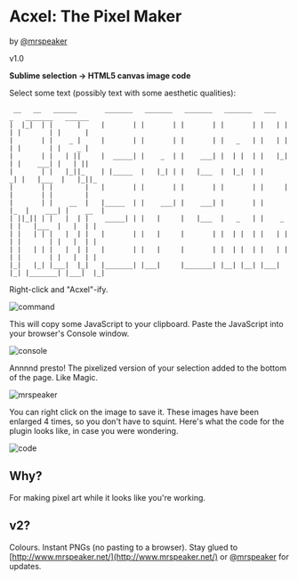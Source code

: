 # Acxel: The Pixel Maker

by [@mrspeaker](http://www.twitter.com/mrspeaker)

v1.0

**Sublime selection -> HTML5 canvas image code**

Select some text (possibly text with some aesthetic qualities):

	 __   __   ______       _______   _______   _______   _______   ___   _   _______   ______
	|  |_|  | |      |     |       | |       | |       | |       | |   | | | |       | |      |
	|       | |    _ |     |       | |       | |       | |   _   | |   | | | |       | |    _ |
	|       | |   | ||     |  _____| |    _  | |    ___| |  | |  | |   |_| | |    ___| |   | ||
	|       | |   |_||_    | |_____  |   |_| | |   |___  |  |_|  | |      _| |   |___  |   |_||_
	|       | |        |   |       | |       | |       | |       | |     |   |       | |        |
	|       | |    __  |   |_____  | |    ___| |    ___| |       | |     |_  |    ___| |    __  |
	| ||_|| | |   |  | |    _____| | |   |     |   |___  |   _   | |    _  | |   |___  |   |  | |
	| |   | | |   |  | |   |       | |   |     |       | |  | |  | |   | | | |       | |   |  | |
	| |   | | |   |  | |   |       | |   |     |       | |  | |  | |   | | | |       | |   |  | |
	|_|   |_| |___|  |_|   |_______| |___|     |_______| |__| |__| |___| |_| |_______| |___|  |_|



Right-click and "Acxel"-ify.

![command](https://cloud.githubusercontent.com/assets/129330/5779958/ef3cd420-9d74-11e4-86d1-258c87f0298a.png)

This will copy some JavaScript to your clipboard. Paste the JavaScript into your browser's Console window.

![console](https://cloud.githubusercontent.com/assets/129330/5779962/f70e0e62-9d74-11e4-858d-e3a052d601f6.png)


Annnnd presto! The pixelized version of your selection added to the bottom of the page. Like Magic.

![mrspeaker](https://cloud.githubusercontent.com/assets/129330/5779970/011dfdea-9d75-11e4-9ca3-6e06c4d3b2b4.png)

You can right click on the image to save it. These images have been enlarged 4 times, so you don't have to squint. Here's what the code for the plugin looks like, in case you were wondering.

![code](https://cloud.githubusercontent.com/assets/129330/5779976/06c66dc2-9d75-11e4-88dc-d2f686775bde.png)

## Why?

For making pixel art while it looks like you're working.

## v2?

Colours. Instant PNGs (no pasting to a browser). Stay glued to [http://www.mrspeaker.net/](http://www.mrspeaker.net/) or [@mrspeaker](http://www.twitter.com/mrspeaker) for updates.
